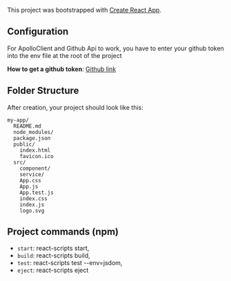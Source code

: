This project was bootstrapped with [Create React App](https://github.com/facebookincubator/create-react-app).

## Configuration

For ApolloClient and Github Api to work, you have to enter your github token into the env file at the root of the project

**How to get a github token**: [Github link](https://help.github.com/articles/creating-a-personal-access-token-for-the-command-line/)

## Folder Structure

After creation, your project should look like this:

```
my-app/
  README.md
  node_modules/
  package.json
  public/
    index.html
    favicon.ico
  src/
    component/
    service/
    App.css
    App.js
    App.test.js
    index.css
    index.js
    logo.svg
```

## Project commands (npm)
  * `start`: react-scripts start,
  * `build`: react-scripts build,
  * `test`: react-scripts test --env=jsdom,
  * `eject`: react-scripts eject
